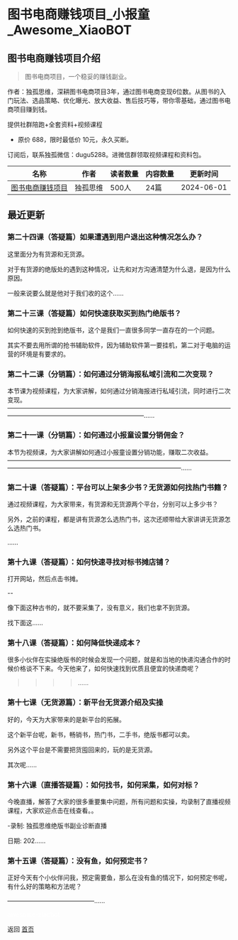 # 图书电商赚钱项目_小报童_Awesome_XiaoBOT

## 图书电商赚钱项目介绍
> 图书电商项目，一个稳妥的赚钱副业。    
    
作者：独孤思维，深耕图书电商项目3年，通过图书电商变现6位数。从图书的入门玩法、选品策略、优化曝光、放大收益、售后技巧等，带你零基础，通过图书电商项目赚到钱。    
    
提供社群陪跑+全套资料+视频课程    
    
* 原价 688，限时最低价 10元，永久买断。    
    
订阅后，联系独孤微信：dugu5288。进微信群领取视频课程和资料包。  
  


|名称|作者|读者数量|内容数量|更新时间|
|---|---|---|---|---|
|[图书电商赚钱项目](https://xiaobot.net/p/dugu01?refer=0b133df9-27dc-423b-8101-639049001c13)|独孤思维|500人|24篇|2024-06-01|

## 最近更新
### 第二十四课（答疑篇）如果遭遇到用户退出这种情况怎么办？

这里面分为有货源和无货源。

对于有货源的绝版处的遇到这种情况，让先和对方沟通清楚为什么退，是因为什么原因。

一般来说要么就是他对于我们收的这个......

### 第二十三课（答疑篇）如何快速获取买到热门绝版书？

如何快速的买到抢到绝版书，这个是我们一直很多同学一直存在的一个问题。

其实不要去用所谓的抢书辅助软件，因为辅助软件第一要挂机，第二对于电脑的运营的环境是有要求的。

### 第二十二课（分销篇）：如何通过分销海报私域引流和二次变现？

本节课为视频课程，为大家讲解，如何通过分销海报进行私域引流，同时进行二次变现。——————————————————————————————————————————————————————————......

### 第二十一课（分销篇）：如何通过小报童设置分销佣金？

本节为视频课，为大家讲解如何通过小报童设置分销功能，赚取二次收益。————————————————————————————————————————————————————————————————......

### 第二十课（答疑篇）：平台可以上架多少书？无货源如何找热门书籍？

通过视频课程，为大家带来，有货源和无货源两个平台，分别可以上多少书？

另外，之前的课程，都是讲有货源怎么选热门书，这次还顺带给大家讲讲无货源怎么选热门书。

......

### 第十九课（答疑篇）：如何快速寻找对标书摊店铺？

打开网站，然后点击书摊。

\--

像下面这种古书的，就不要采集了，没有意义，我们也拿不到货源。

找下面这......

### 第十八课（答疑篇）：如何降低快递成本？

很多小伙伴在实操绝版书的时候会发现一个问题，就是和当地的快递沟通合作的时候价格谈不下来。今天他来了，如何快速找到优质且便宜的快递商呢？

>>>>......

### 第十七课（无货源篇）：新平台无货源介绍及实操

好的，今天为大家带来的是新平台的拓展。

这个新平台呢，新书，畅销书，热门书，二手书，绝版书都可以卖。

另外这个平台是不需要把货囤回来的，玩的是无货源。

其次呢......

### 第十六课（直播答疑篇）：如何找书，如何采集，如何对标？

今晚直播，解答了大家的很多重要集中问题，所有问题和实操，均录制了直播视频课程，大家欢迎点击在线查看。。

-录制: 独孤思维绝版书副业诊断直播

日期: 202......

### 第十五课（答疑篇）：没有鱼，如何预定书？

正好今天有个小伙伴问我，预定需要鱼，那么在没有鱼的情况下，如何预定书呢，有什么好的策略和方法呢？

——————————————......


<a href="https://github.com/Reno9527/awesome-xiaobot" style="color: white; text-decoration: none;">awesome-xiaobot</a>

返回 [首页](../README.md)
